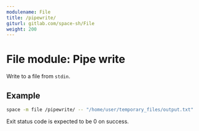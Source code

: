 ```yaml
---
modulename: File
title: /pipewrite/
giturl: gitlab.com/space-sh/File
weight: 200
---
```

# File module: Pipe write

Write to a file from `stdin`.  


## Example

```sh
space -m file /pipewrite/ -- "/home/user/temporary_files/output.txt"
```

Exit status code is expected to be 0 on success.
